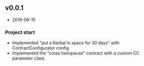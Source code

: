 ## v0.0.1

 - 2019-06-15

### Project start

* Implemented "put a Kerbal in space for 30 days" with ContractConfigurator config
* Implemented the "cross heliopause" contract with a custom CC parameter class
